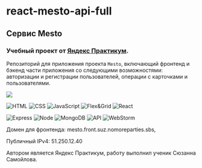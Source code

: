 # react-mesto-api-full
## Сервис Mesto
### Учебный проект от [Яндекс Практикум](https://praktikum.yandex.ru/).
Репозиторий для приложения проекта `Mesto`, включающий фронтенд и бэкенд части приложения со следующими возможностями: авторизации и регистрации пользователей, операции с карточками и пользователями.

<img src="frontend/src/images/mestoSamoylova.gif">

![HTML](https://img.shields.io/badge/-HTML-ff7b00?logo=HTML5&logoColor=white)
![CSS](https://img.shields.io/badge/-CSS-0084ff?logo=CSS3&logoColor=white)
![JavaScript](https://img.shields.io/badge/-JavaScript-f3de35?logo=javaScript&logoColor=black)
![Flex&Grid](https://img.shields.io/badge/-Flex&Grid-469837?)
![React](https://img.shields.io/badge/-React-000000?logo=React&logoColor=40a3ff)

![Express](https://img.shields.io/badge/-Express-000000?logo=express&logoColor=white)
![Node](https://img.shields.io/badge/-Node.js-469837?logo=Node.js&logoColor=white)
![MongoDB](https://img.shields.io/badge/-MongoDB-469837?logo=mongodb&logoColor=white)
![API](https://img.shields.io/badge/-API-blue)
![WebStorm](https://img.shields.io/badge/-WebStorm-b8adff?logo=WebStorm&logoColor=black)

Домен для фронтенда: mesto.front.suz.nomoreparties.sbs,

Публичный IPv4: 51.250.12.40

Автором является Яндекс Практикум, работу выполнил ученик Сюзанна Самойлова.
